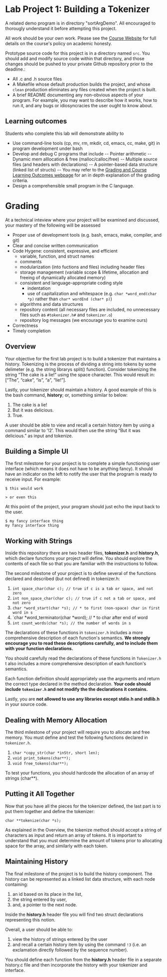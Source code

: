 Lab Project 1: Building a Tokenizer
===================================
A related demo program is in directory "sortArgDemo".  All encouraged
to thorougly understand it before attempting this project.

All work should be your own work. Please see the [Course Website](https://sites.google.com/site/arch1utep/home#TOC-Academic-Honesty) for full details on the course's policy on academic honesty.

Prototype source code for this project is in a  directory named `src`.
You should add and modify source code within that directory, and those
changes should be pushed to your private Github repository prior to
the deadline.:  
- All .c and .h source files
- A Makefile whose default production builds the project, and whose
`clean` production eliminates any files created when the project is
built.
- A brief README documenting any non-obvious aspects of your program.  For example, you may want to describe how it works, how to run it, and any bugs or idiosyncracies the user ought to know about.

## Learning outcomes

Students who complete this lab will demonstrate ability to
- Use command-line tools (cp, mv, rm, mkdir, cd, emacs, cc, make, git) in program development under bash
- Develop and debug C programs that include 
-- Pointer arithmetic 
-- Dynamic mem alllocation & free (malloc/calloc/free) 
-- Multiple source files (and headers with declarations)
-- A pointer-based data structure (linked list of structs)
-- You may refer to the [Grading and Course Learning Outcomes webpage](https://sites.google.com/site/arch1utep/course-learning-outcomes) for an in depth explanation of the grading criteria.
- Design a comprehensible small program in the C language. 

# Grading 

At a technical inteview where your project will be examined and discussed, your mastery of the following will be assessed 

- Proper use of development tools (e.g. bash, emacs, make, compiler,
  and git) 
- Clear and concise written communication 
- Code Hygene: consistent, expressive, and efficient
    - variable, function, and struct names
    - comments
    - modularization (into fuctions and files) including header files
    - storage management (variable scope & lifetime, allocation and
      freeing of dynamically allocated memory)
    - consistent and language-appropriate coding style
       - indentation
       - use of capitalization and whitespace (e.g. `char *word_end(char *p)` 
         rather than `char* wordEnd (char* p)`)
    - algorithms and data structures
    - repository content (all necessary files are included, no
      unnecessary files such as `#tokenizer.h#` and `tokenizer.o`)
    - repository log messages (we encourage you to examine ours)
- Correctness
- Timely completion

## Overview
Your objective for the first lab project is to build a tokenizer that
maintains a history. Tokenizing is the process of dividing a string into
tokens by some delimeter (e.g. the string librarys split() function).
Consider tokenizing the string “The cake is a lie!” using the space
character. This would result in: \[“The”, “cake”, “is”, “a”, “lie!”\].

Lastly, your tokenizer should maintain a history. A good example of this
is the bash command, **history**; or, something similar to below:

1.  The cake is a lie!
2.  But it was delicious.
3.  True.

A user should be able to view and recall a certain history item by using a command
similar to ’!2’. This would then use the string “But it was delicious.” as input and
tokenize.

## Building a Simple UI
The first milestone for your project is to complete a simple functioning
user interface (which means it does not have to be anything fancy). It
should have an indicator on the left to notify the user that the program
is ready to receive input. For example:

`$ this would work`

`> or even this`

At this point of the project, your program should just echo the input
back to the user.

```
$ my fancy interface thing
my fancy interface thing
```

## Working with Strings
Inside this repository there are two header files, **tokenizer.h** and **history.h**, 
which declare functions your project will define. You should explore the
contents of each file so that you are familiar with the instructions to
follow.

The second milestone of your project is to define several of the
functions declared and described (but not defined) in tokenizer.h:

1.  `int space_char(char c); // true if c is a tab or space, and not zero`
2.  `int non_space_char(char c); // true if c not a tab or space, and not zero`
3.  `char *word_start(char *s); // * to first (non-space) char in first word in s`
4.  `char *word_terminator(char *word);   // * to char after end of word
5.  `int count_words(char *s); // the number of words in s`

The declarations of these functions in `tokenizer.h` includes a more
comprehensive description of each function's semantics.  **We strongly
encourage you to read these descriptions carefully, and to include
them with your function declarations.**

You should carefully read the declarations of these functions in `Tokenizer.h` t
 also includes a more comprehensive description of each function's semantics.  

Each function definition should appropriately use the arguments and
return the correct type declared in the method declaration. **Your code should include `tokenizer.h` and not modify the the declarations it contains.** 

Lastly, you are **not allowed to use any libraries except stdio.h and stdlib.h**
in your source code.

## Dealing with Memory Allocation
The third milestone of your project will require you to allocate and
free memory.  You must define and test the 
following functions declared in `tokenizer.h`.

1.  `char *copy_str(char *inStr, short len);`
2.  `void print_tokens(char**);`
3.  `void free_tokens(char**);`

To test your functions, you should hardcode the allocation of an array
of strings (char\*\*).

## Putting it All Together
Now that you have all the pieces for the tokenizer defined, the last
part is to put them together and define the tokenizer:

`char **tokenize(char *s);`

As explained in the Overview, the tokenize method should accept a string
of characters as input and return an array of tokens. It is important to
understand that you must determine the amount of tokens prior to
allocating space for the array, and similarly with each token.

## Maintaining History
The final milestone of the project is to build the history component.
The history can be represented as a linked list data structure, with
each node containing:

1.  an id based on its place in the list,
2.  the string entered by user,
3.  and, a pointer to the next node.

Inside the **history.h** header file you will find two struct
declarations representing this notion.

Overall, a user should be able to: 

1. view the history of strings entered by the user 
2. and recall a certain history item by using the command 
   `!3` (i.e. an exclamation directly followed by the sequence number).

You should define each function from the **history.h** header file in
a separate history.c file and then incorporate the history with your
tokenizer and interface.
